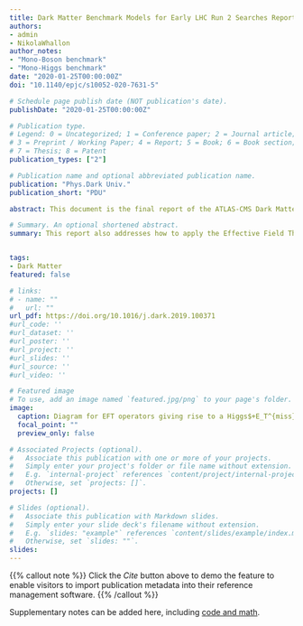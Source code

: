 ```yaml
---
title: Dark Matter Benchmark Models for Early LHC Run 2 Searches Report of the ATLAS/CMS Dark Matter Forum
authors:
- admin
- NikolaWhallon
author_notes:
- "Mono-Boson benchmark"
- "Mono-Higgs benchmark"
date: "2020-01-25T00:00:00Z"
doi: "10.1140/epjc/s10052-020-7631-5"

# Schedule page publish date (NOT publication's date).
publishDate: "2020-01-25T00:00:00Z"

# Publication type.
# Legend: 0 = Uncategorized; 1 = Conference paper; 2 = Journal article;
# 3 = Preprint / Working Paper; 4 = Report; 5 = Book; 6 = Book section;
# 7 = Thesis; 8 = Patent
publication_types: ["2"]

# Publication name and optional abbreviated publication name.
publication: "Phys.Dark Univ."
publication_short: "PDU"

abstract: This document is the final report of the ATLAS-CMS Dark Matter Forum, a forum organized by the ATLAS and CMS collaborations with the participation of experts on theories of Dark Matter, to select a minimal basis set of dark matter simplified models that should support the design of the early LHC Run-2 searches. A prioritized, compact set of benchmark models is proposed, accompanied by studies of the parameter space of these models and a repository of generator implementations. This report also addresses how to apply the Effective Field Theory formalism for collider searches and present the results of such interpretations.

# Summary. An optional shortened abstract.
summary: This report also addresses how to apply the Effective Field Theory formalism for collider searches and present the results of such interpretations.


tags:
- Dark Matter
featured: false

# links:
# - name: ""
#   url: ""
url_pdf: https://doi.org/10.1016/j.dark.2019.100371
#url_code: ''
#url_dataset: ''
#url_poster: ''
#url_project: ''
#url_slides: ''
#url_source: ''
#url_video: ''

# Featured image
# To use, add an image named `featured.jpg/png` to your page's folder. 
image:
  caption: Diagram for EFT operators giving rise to a Higgs$+E_T^{miss}$  signature.
  focal_point: ""
  preview_only: false

# Associated Projects (optional).
#   Associate this publication with one or more of your projects.
#   Simply enter your project's folder or file name without extension.
#   E.g. `internal-project` references `content/project/internal-project/index.md`.
#   Otherwise, set `projects: []`.
projects: [] 

# Slides (optional).
#   Associate this publication with Markdown slides.
#   Simply enter your slide deck's filename without extension.
#   E.g. `slides: "example"` references `content/slides/example/index.md`.
#   Otherwise, set `slides: ""`.
slides:
---
```


{{% callout note %}}
Click the *Cite* button above to demo the feature to enable visitors to import publication metadata into their reference management software.
{{% /callout %}}

Supplementary notes can be added here, including [code and math](https://sourcethemes.com/academic/docs/writing-markdown-latex/).
